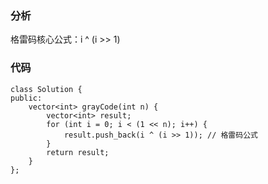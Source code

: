 ### 分析
格雷码核心公式：i ^ (i >> 1)
### 代码
```
class Solution {
public:
    vector<int> grayCode(int n) {
        vector<int> result;
        for (int i = 0; i < (1 << n); i++) {
            result.push_back(i ^ (i >> 1)); // 格雷码公式
        }
        return result;
    }
};
```